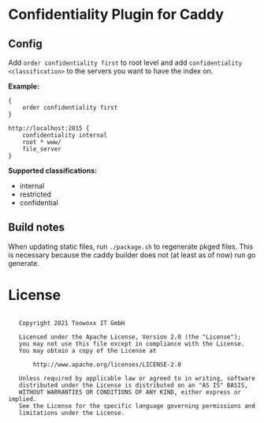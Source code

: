 # Confidentiality Plugin for Caddy

## Config

Add `order confidentiality first` to root level and add `confidentiality <classification>` to the servers you want to have the index on.

**Example:**

```
{
    order confidentiality first
}

http://localhost:2015 {
    confidentiality internal
    root * www/
    file_server
}
```

**Supported classifications:**

- internal
- restricted
- confidential

## Build notes

When updating static files, run `./package.sh` to regenerate pkged files.
This is necessary because the caddy builder does not (at least as of now) run go generate.

# License

```

   Copyright 2021 Toowoxx IT GmbH

   Licensed under the Apache License, Version 2.0 (the "License");
   you may not use this file except in compliance with the License.
   You may obtain a copy of the License at

       http://www.apache.org/licenses/LICENSE-2.0

   Unless required by applicable law or agreed to in writing, software
   distributed under the License is distributed on an "AS IS" BASIS,
   WITHOUT WARRANTIES OR CONDITIONS OF ANY KIND, either express or implied.
   See the License for the specific language governing permissions and
   limitations under the License.
```
